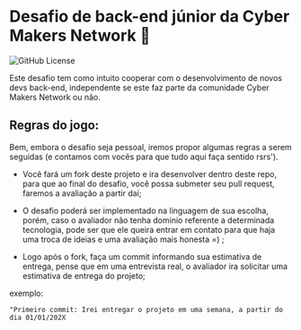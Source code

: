 # Desafio de back-end júnior da Cyber Makers Network 🚀

![GitHub License](https://img.shields.io/github/license/imohashi/challenge-software-engineer-backend-jr)

Este desafio tem como intuito cooperar com o desenvolvimento de novos devs back-end, independente se este faz parte da comunidade Cyber Makers Network ou não.

## Regras do jogo:

Bem, embora o desafio seja pessoal, iremos propor algumas regras a serem seguidas (e contamos com vocês para que tudo aqui faça sentido rsrs').

- Você fará um fork deste projeto e ira desenvolver dentro deste repo, para que ao final do desafio, você possa submeter seu pull request, faremos a avaliação a partir daí;

- O desafio poderá ser implementado na linguagem de sua escolha, porém, caso o avaliador não tenha dominio referente a determinada tecnologia, pode ser que ele queira entrar em contato para que haja uma troca de ideias e uma avaliação mais honesta =) ;

- Logo após o fork, faça um commit informando sua estimativa de entrega, pense que em uma entrevista real, o avaliador ira solicitar uma estimativa de entrega do projeto; 

exemplo:

    "Primeiro commit: Irei entregar o projeto em uma semana, a partir do dia 01/01/202X